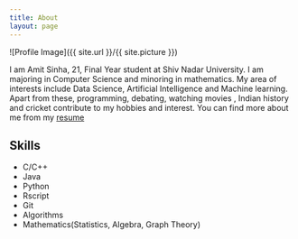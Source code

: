 ```yaml
---
title: About
layout: page
---
```

![Profile Image]({{ site.url }}/{{ site.picture }})

<p>I am Amit Sinha, 21, Final Year student at Shiv Nadar University. I am majoring in Computer Science and minoring in mathematics. My area of interests include Data Science, Artificial Intelligence and Machine learning. Apart from these, programming, debating, watching movies , Indian history and cricket contribute to my hobbies and interest. You can find more about me from my <a href=https://drive.google.com/open?id=0ByJRBT3KWhh-Zkc0WHhReVI0bE0>resume</a></p>


<h2>Skills</h2>

<ul class="skill-list">
	<li>C/C++</li>
	<li>Java</li>
	<li>Python</li>
	<li>Rscript</li>
	<li>Git</li>
	<li>Algorithms</li>
	<li>Mathematics(Statistics, Algebra, Graph Theory)</li>
</ul>

<!--<h2>Projects</h2>

<ul>
	<li><a href="https://github.com/">Lorem Lorem</a></li>
	<li><a href="https://github.com/">Ipsum Dolor</a></li>
	<li><a href="https://github.com/">Dolor Lorem</a></li>
</ul>
-->
